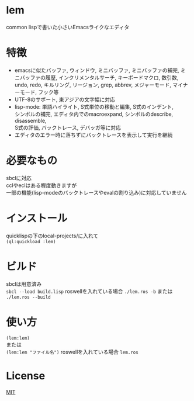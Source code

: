 # lem
common lispで書いた小さいEmacsライクなエディタ

# 特徴
* emacsに似たバッファ, ウィンドウ, ミニバッファ,
  ミニバッファの補完, ミニバッファの履歴, インクリメンタルサーチ,
  キーボードマクロ, 数引数, undo, redo, キルリング, リージョン, grep, abbrev,
  メジャーモード, マイナーモード, フック等
* UTF-8のサポート, 東アジアの文字幅に対応
* lisp-mode: 単語ハイライト, S式単位の移動と編集, S式のインデント,  
  シンボルの補完, エディタ内でのmacroexpand, シンボルのdescribe, disassemble,  
  S式の評価, バックトレース, デバッガ等に対応
* エディタのエラー時に落ちずにバックトレースを表示して実行を継続

# 必要なもの
sbclに対応  
cclやeclはある程度動きますが  
一部の機能(lisp-modeのバックトレースやevalの割り込み)に対応していません  

# インストール
quicklispの下のlocal-projects/に入れて  
`(ql:quickload :lem)`

# ビルド
sbclは用意済み  
`sbcl --load build.lisp`
roswellを入れている場合
`./lem.ros -b` または
`./lem.ros --build`

# 使い方
`(lem:lem)`  
または  
`(lem:lem "ファイル名")`
roswellを入れている場合
`lem.ros`

# License
[MIT](https://github.com/cxxxr/lem/blob/master/LICENCE)
